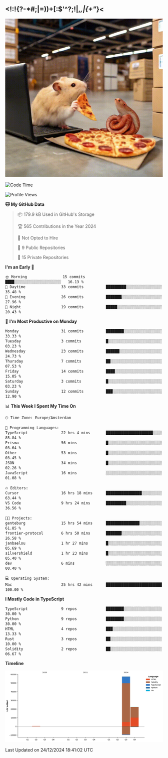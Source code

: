 ## <!:!{?-*#;|=))+[:$'^?;!|,_,|{\+"_}<

![hamster is coding in front of pc at warehouse. and then, squid eats the pizza](/public/image/0.gif)

<!--START_SECTION:waka-->
![Code Time](http://img.shields.io/badge/Code%20Time-90%20hrs%2044%20mins-blue)

![Profile Views](http://img.shields.io/badge/Profile%20Views-1-blue)

**🐱 My GitHub Data** 

> 📦 179.9 kB Used in GitHub's Storage 
 > 
> 🏆 565 Contributions in the Year 2024
 > 
> 🚫 Not Opted to Hire
 > 
> 📜 9 Public Repositories 
 > 
> 🔑 15 Private Repositories 
 > 
**I'm an Early 🐤** 

```text
🌞 Morning                15 commits          ████░░░░░░░░░░░░░░░░░░░░░   16.13 % 
🌆 Daytime                33 commits          █████████░░░░░░░░░░░░░░░░   35.48 % 
🌃 Evening                26 commits          ███████░░░░░░░░░░░░░░░░░░   27.96 % 
🌙 Night                  19 commits          █████░░░░░░░░░░░░░░░░░░░░   20.43 % 
```
📅 **I'm Most Productive on Monday** 

```text
Monday                   31 commits          ████████░░░░░░░░░░░░░░░░░   33.33 % 
Tuesday                  3 commits           █░░░░░░░░░░░░░░░░░░░░░░░░   03.23 % 
Wednesday                23 commits          ██████░░░░░░░░░░░░░░░░░░░   24.73 % 
Thursday                 7 commits           ██░░░░░░░░░░░░░░░░░░░░░░░   07.53 % 
Friday                   14 commits          ████░░░░░░░░░░░░░░░░░░░░░   15.05 % 
Saturday                 3 commits           █░░░░░░░░░░░░░░░░░░░░░░░░   03.23 % 
Sunday                   12 commits          ███░░░░░░░░░░░░░░░░░░░░░░   12.90 % 
```


📊 **This Week I Spent My Time On** 

```text
🕑︎ Time Zone: Europe/Amsterdam

💬 Programming Languages: 
TypeScript               22 hrs 4 mins       █████████████████████░░░░   85.84 % 
Prisma                   56 mins             █░░░░░░░░░░░░░░░░░░░░░░░░   03.64 % 
Other                    53 mins             █░░░░░░░░░░░░░░░░░░░░░░░░   03.45 % 
JSON                     34 mins             █░░░░░░░░░░░░░░░░░░░░░░░░   02.26 % 
JavaScript               16 mins             ░░░░░░░░░░░░░░░░░░░░░░░░░   01.08 % 

🔥 Editors: 
Cursor                   16 hrs 18 mins      ████████████████░░░░░░░░░   63.44 % 
VS Code                  9 hrs 24 mins       █████████░░░░░░░░░░░░░░░░   36.56 % 

🐱‍💻 Projects: 
genteburg                15 hrs 54 mins      ███████████████░░░░░░░░░░   61.85 % 
frontier-protocol        6 hrs 50 mins       ███████░░░░░░░░░░░░░░░░░░   26.58 % 
janbaelou                1 hr 27 mins        █░░░░░░░░░░░░░░░░░░░░░░░░   05.69 % 
silvershield             1 hr 23 mins        █░░░░░░░░░░░░░░░░░░░░░░░░   05.40 % 
dev                      6 mins              ░░░░░░░░░░░░░░░░░░░░░░░░░   00.40 % 

💻 Operating System: 
Mac                      25 hrs 42 mins      █████████████████████████   100.00 % 
```

**I Mostly Code in TypeScript** 

```text
TypeScript               9 repos             ████████░░░░░░░░░░░░░░░░░   30.00 % 
Python                   9 repos             ████████░░░░░░░░░░░░░░░░░   30.00 % 
HTML                     4 repos             ███░░░░░░░░░░░░░░░░░░░░░░   13.33 % 
Rust                     3 repos             ██░░░░░░░░░░░░░░░░░░░░░░░   10.00 % 
Solidity                 2 repos             ██░░░░░░░░░░░░░░░░░░░░░░░   06.67 % 
```



**Timeline**

![Lines of Code chart](https://raw.githubusercontent.com/yosui/yosui/master/assets/bar_graph.png)


 Last Updated on 24/12/2024 18:41:02 UTC
<!--END_SECTION:waka-->
